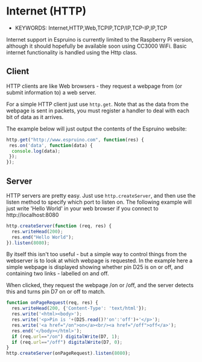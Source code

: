 <!--- Copyright (c) 2013 Gordon Williams, Pur3 Ltd. See the file LICENSE for copying permission. -->
Internet (HTTP)
===============

* KEYWORDS: Internet,HTTP,Web,TCPIP,TCP/IP,TCP-IP,IP,TCP

Internet support in Espruino is currently limited to the Raspberry Pi version, although it should hopefully be available soon using CC3000 WiFi. Basic internet functionality is handled using the Http class.

Client
------

HTTP clients are like Web browsers - they request a webpage from (or submit information to) a web server.

For a simple HTTP client just use ```http.get```. Note that as the data from the webpage is sent in packets, you must register a handler to deal with each bit of data as it arrives.

The example below will just output the contents of the Espruino website:

```JavaScript
http.get("http://www.espruino.com", function(res) {
 res.on('data', function(data) {
  console.log(data);
 });
});
```

Server
------

HTTP servers are pretty easy. Just use ```http.createServer```, and then use the listen method to specify which port to listen on. The following example will just write 'Hello World' in your web browser if you connect to http://localhost:8080

```JavaScript
http.createServer(function (req, res) {
  res.writeHead(200);
  res.end("Hello World"); 
}).listen(8080);
```

By itself this isn't too useful - but a simple way to control things from the webserver is to look at which webpage is requested. In the example here a simple webpage is displayed showing whether pin D25 is on or off, and containing two links - labelled on and off.

When clicked, they request the webpage /on or /off, and the server detects this and turns pin D7 on or off to match.

```JavaScript
function onPageRequest(req, res) {
  res.writeHead(200, {'Content-Type': 'text/html'});
  res.write('<html><body>');
  res.write('<p>Pin is '+(D25.read()?'on':'off')+'</p>');
  res.write('<a href="/on">on</a><br/><a href="/off">off</a>');
  res.end('</body></html>');
  if (req.url=="/on") digitalWrite(D7, 1);
  if (req.url=="/off") digitalWrite(D7, 0);
}
http.createServer(onPageRequest).listen(8080);
```
